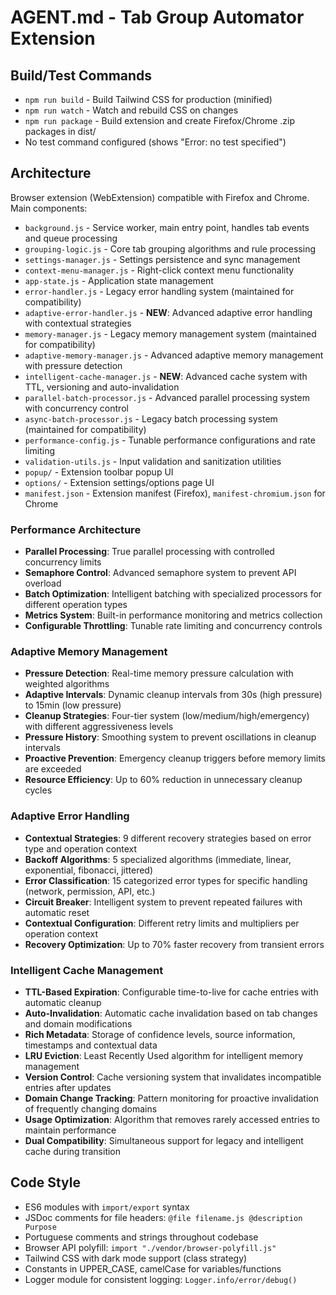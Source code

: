 # AGENT.md - Tab Group Automator Extension

## Build/Test Commands
- `npm run build` - Build Tailwind CSS for production (minified)
- `npm run watch` - Watch and rebuild CSS on changes
- `npm run package` - Build extension and create Firefox/Chrome .zip packages in dist/
- No test command configured (shows "Error: no test specified")

## Architecture
Browser extension (WebExtension) compatible with Firefox and Chrome. Main components:
- `background.js` - Service worker, main entry point, handles tab events and queue processing
- `grouping-logic.js` - Core tab grouping algorithms and rule processing  
- `settings-manager.js` - Settings persistence and sync management
- `context-menu-manager.js` - Right-click context menu functionality
- `app-state.js` - Application state management
- `error-handler.js` - Legacy error handling system (maintained for compatibility)
- `adaptive-error-handler.js` - **NEW**: Advanced adaptive error handling with contextual strategies
- `memory-manager.js` - Legacy memory management system (maintained for compatibility)
- `adaptive-memory-manager.js` - Advanced adaptive memory management with pressure detection
- `intelligent-cache-manager.js` - **NEW**: Advanced cache system with TTL, versioning and auto-invalidation
- `parallel-batch-processor.js` - Advanced parallel processing system with concurrency control
- `async-batch-processor.js` - Legacy batch processing system (maintained for compatibility)
- `performance-config.js` - Tunable performance configurations and rate limiting
- `validation-utils.js` - Input validation and sanitization utilities
- `popup/` - Extension toolbar popup UI
- `options/` - Extension settings/options page UI
- `manifest.json` - Extension manifest (Firefox), `manifest-chromium.json` for Chrome

### Performance Architecture
- **Parallel Processing**: True parallel processing with controlled concurrency limits
- **Semaphore Control**: Advanced semaphore system to prevent API overload
- **Batch Optimization**: Intelligent batching with specialized processors for different operation types
- **Metrics System**: Built-in performance monitoring and metrics collection
- **Configurable Throttling**: Tunable rate limiting and concurrency controls

### Adaptive Memory Management
- **Pressure Detection**: Real-time memory pressure calculation with weighted algorithms
- **Adaptive Intervals**: Dynamic cleanup intervals from 30s (high pressure) to 15min (low pressure)
- **Cleanup Strategies**: Four-tier system (low/medium/high/emergency) with different aggressiveness levels
- **Pressure History**: Smoothing system to prevent oscillations in cleanup intervals
- **Proactive Prevention**: Emergency cleanup triggers before memory limits are exceeded
- **Resource Efficiency**: Up to 60% reduction in unnecessary cleanup cycles

### Adaptive Error Handling
- **Contextual Strategies**: 9 different recovery strategies based on error type and operation context
- **Backoff Algorithms**: 5 specialized algorithms (immediate, linear, exponential, fibonacci, jittered)
- **Error Classification**: 15 categorized error types for specific handling (network, permission, API, etc.)
- **Circuit Breaker**: Intelligent system to prevent repeated failures with automatic reset
- **Contextual Configuration**: Different retry limits and multipliers per operation context
- **Recovery Optimization**: Up to 70% faster recovery from transient errors

### Intelligent Cache Management
- **TTL-Based Expiration**: Configurable time-to-live for cache entries with automatic cleanup
- **Auto-Invalidation**: Automatic cache invalidation based on tab changes and domain modifications
- **Rich Metadata**: Storage of confidence levels, source information, timestamps and contextual data
- **LRU Eviction**: Least Recently Used algorithm for intelligent memory management
- **Version Control**: Cache versioning system that invalidates incompatible entries after updates
- **Domain Change Tracking**: Pattern monitoring for proactive invalidation of frequently changing domains
- **Usage Optimization**: Algorithm that removes rarely accessed entries to maintain performance
- **Dual Compatibility**: Simultaneous support for legacy and intelligent cache during transition

## Code Style
- ES6 modules with `import/export` syntax
- JSDoc comments for file headers: `@file filename.js @description Purpose`
- Portuguese comments and strings throughout codebase
- Browser API polyfill: `import "./vendor/browser-polyfill.js"`
- Tailwind CSS with dark mode support (class strategy)
- Constants in UPPER_CASE, camelCase for variables/functions
- Logger module for consistent logging: `Logger.info/error/debug()`
